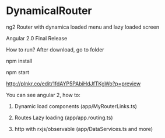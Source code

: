 # DynamicalRouter
ng2 Router with dynamica loaded menu and lazy loaded screen

Angular 2.0 Final Release

How to run?
After download, go to folder

npm install

npm start

http://plnkr.co/edit/1fdAYP5PAbiHdJfTKgWo?p=preview
 

You can see  angular 2, how to:

1. Dynamic load components (app/MyRouterLinks.ts)

2. Routes Lazy loading (app/app.routing.ts)

3. http with rxjs/observable (app/DataServices.ts and more)



